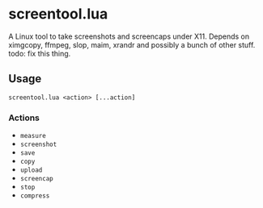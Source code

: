 # screentool.lua
A Linux tool to take screenshots and screencaps under X11. Depends on ximgcopy, ffmpeg, slop, maim, xrandr and possibly a bunch of other stuff. todo: fix this thing.
## Usage
`screentool.lua <action> [...action]`
### Actions
* `measure`
* `screenshot`
* `save`
* `copy`
* `upload`
* `screencap`
* `stop`
* `compress`
